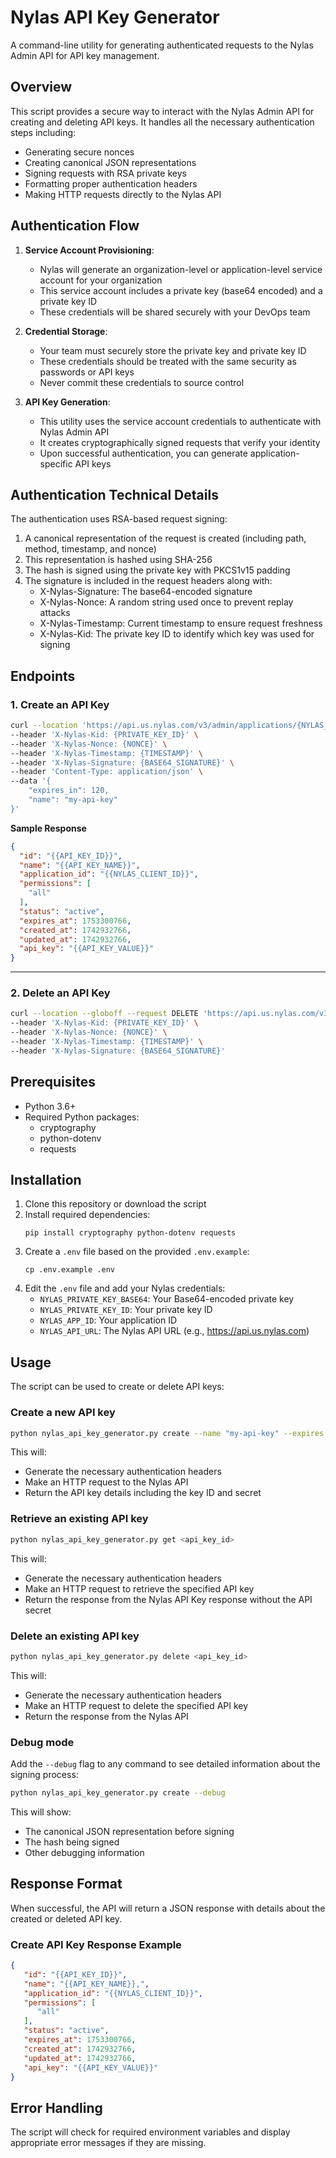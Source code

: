 # Nylas API Key Generator

A command-line utility for generating authenticated requests to the Nylas Admin API for API key management.

## Overview

This script provides a secure way to interact with the Nylas Admin API for creating and deleting API keys. It handles all the necessary authentication steps including:

- Generating secure nonces
- Creating canonical JSON representations
- Signing requests with RSA private keys
- Formatting proper authentication headers
- Making HTTP requests directly to the Nylas API

## Authentication Flow

1. **Service Account Provisioning**: 
   - Nylas will generate an organization-level or application-level service account for your organization
   - This service account includes a private key (base64 encoded) and a private key ID
   - These credentials will be shared securely with your DevOps team

2. **Credential Storage**:
   - Your team must securely store the private key and private key ID
   - These credentials should be treated with the same security as passwords or API keys
   - Never commit these credentials to source control

3. **API Key Generation**:
   - This utility uses the service account credentials to authenticate with Nylas Admin API
   - It creates cryptographically signed requests that verify your identity
   - Upon successful authentication, you can generate application-specific API keys

## Authentication Technical Details

The authentication uses RSA-based request signing:

1. A canonical representation of the request is created (including path, method, timestamp, and nonce)
2. This representation is hashed using SHA-256
3. The hash is signed using the private key with PKCS1v15 padding
4. The signature is included in the request headers along with:
   - X-Nylas-Signature: The base64-encoded signature
   - X-Nylas-Nonce: A random string used once to prevent replay attacks
   - X-Nylas-Timestamp: Current timestamp to ensure request freshness
   - X-Nylas-Kid: The private key ID to identify which key was used for signing


## Endpoints

### 1. Create an API Key

```bash
curl --location 'https://api.us.nylas.com/v3/admin/applications/{NYLAS_CLIENT_ID}/api-keys' \
--header 'X-Nylas-Kid: {PRIVATE_KEY_ID}' \
--header 'X-Nylas-Nonce: {NONCE}' \
--header 'X-Nylas-Timestamp: {TIMESTAMP}' \
--header 'X-Nylas-Signature: {BASE64_SIGNATURE}' \
--header 'Content-Type: application/json' \
--data '{
    "expires_in": 120,
    "name": "my-api-key"
}'
```

**Sample Response**
```json
{
  "id": "{{API_KEY_ID}}",
  "name": "{{API_KEY_NAME}}",
  "application_id": "{{NYLAS_CLIENT_ID}}",
  "permissions": [
    "all"
  ],
  "status": "active",
  "expires_at": 1753300766,
  "created_at": 1742932766,
  "updated_at": 1742932766,
  "api_key": "{{API_KEY_VALUE}}"
}
```

---

### 2. Delete an API Key

```bash
curl --location --globoff --request DELETE 'https://api.us.nylas.com/v3/admin/applications/{NYLAS_CLIENT_ID}/api-keys/{API_KEY_ID}' \
--header 'X-Nylas-Kid: {PRIVATE_KEY_ID}' \
--header 'X-Nylas-Nonce: {NONCE}' \
--header 'X-Nylas-Timestamp: {TIMESTAMP}' \
--header 'X-Nylas-Signature: {BASE64_SIGNATURE}'
```

## Prerequisites

- Python 3.6+
- Required Python packages:
  - cryptography
  - python-dotenv
  - requests

## Installation

1. Clone this repository or download the script
2. Install required dependencies: 
   ```
   pip install cryptography python-dotenv requests
   ```
3. Create a `.env` file based on the provided `.env.example`:
   ```
   cp .env.example .env
   ```
4. Edit the `.env` file and add your Nylas credentials:
   - `NYLAS_PRIVATE_KEY_BASE64`: Your Base64-encoded private key
   - `NYLAS_PRIVATE_KEY_ID`: Your private key ID
   - `NYLAS_APP_ID`: Your application ID
   - `NYLAS_API_URL`: The Nylas API URL (e.g., https://api.us.nylas.com)

## Usage

The script can be used to create or delete API keys:

### Create a new API key

```bash
python nylas_api_key_generator.py create --name "my-api-key" --expires 3600
```

This will:
- Generate the necessary authentication headers
- Make an HTTP request to the Nylas API
- Return the API key details including the key ID and secret

### Retrieve an existing API key

```bash
python nylas_api_key_generator.py get <api_key_id>
```

This will:
- Generate the necessary authentication headers
- Make an HTTP request to retrieve the specified API key
- Return the response from the Nylas API Key response without the API secret

### Delete an existing API key

```bash
python nylas_api_key_generator.py delete <api_key_id>
```

This will:
- Generate the necessary authentication headers
- Make an HTTP request to delete the specified API key
- Return the response from the Nylas API

### Debug mode

Add the `--debug` flag to any command to see detailed information about the signing process:

```bash
python nylas_api_key_generator.py create --debug
```

This will show:
- The canonical JSON representation before signing
- The hash being signed
- Other debugging information

## Response Format

When successful, the API will return a JSON response with details about the created or deleted API key.

### Create API Key Response Example

```json
{
   "id": "{{API_KEY_ID}}",
   "name": "{{API_KEY_NAME}},",
   "application_id": "{{NYLAS_CLIENT_ID}}",
   "permissions": [
      "all"
   ],
   "status": "active",
   "expires_at": 1753300766,
   "created_at": 1742932766,
   "updated_at": 1742932766,
   "api_key": "{{API_KEY_VALUE}}"
}
```

## Error Handling

The script will check for required environment variables and display appropriate error messages if they are missing.